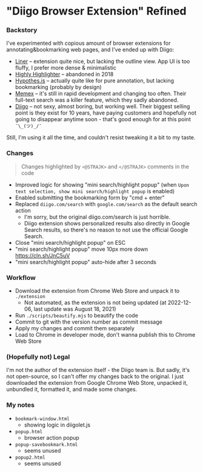 # "Diigo Browser Extension" Refined

### Backstory

I've experimented with copious amount of browser extensions for annotating&bookmarking web pages, and I've ended up with Diigo:

* [Liner](https://getliner.com/en) – extension quite nice, but lacking the outline view. App UI is too fluffy, I prefer more dense & minimalistic
* [Highly Highlighter](https://highly.co/) – abandoned in 2018
* [Hypothes.is](https://web.hypothes.is/) – actually quite like for pure annotation, but lacking bookmarking (probably by design)
* [Memex](https://worldbrain.io/) – it's still in rapid development and changing too often. Their full-text search was a killer feature, which they sadly abandoned.
* [Diigo](https://www.diigo.com/) – not sexy, almost boring, but working well. Their biggest selling point is they exist for 10 years, have paying customers and hopefully not going to disappear anytime soon - that's good enough for at this point `¯\_(ツ)_/¯`

Still, I'm using it all the time, and couldn't resist tweaking it a bit to my taste.

### Changes

> Changes highlighted by `<@STRAJK>` and `</@STRAJK>` comments in the code

- Improved logic for showing "mini search/highlight popup" (when `Upon text selection, show mini search/highlight popup` is enabled)
- Enabled submitting the bookmarking form by "cmd + enter"
- Replaced `diigo.com/search` with `google.com/search` as the default search action
  - I'm sorry, but the original diigo.com/search is just horrible.
  - Diigo extension shows personalized results also directly in Google Search results, so there's no reason to not use the official Google Search.
- Close "mini search/highlight popup" on ESC
- "mini search/highlight popup" move 10px more down https://cln.sh/JnC5uV
- "mini search/highlight popup" auto-hide after 3 seconds

### Workflow

- Download the extension from Chrome Web Store and unpack it to `./extension`
  - Not automated, as the extension is not being updated (at 2022-12-06, last update was August 18, 2021)
- Run `./scripts/beautify.mjs` to beautify the code
- Commit to git with the version number as commit message
- Apply my changes and commit them separately
- Load to Chrome in developer mode, don't wanna publish this to Chrome Web Store

### (Hopefully not) Legal

I'm not the author of the extension itself - the Diigo team is. But sadly, it's not open-source, so I can't offer my changes back to the original.
I just downloaded the extension from Google Chrome Web Store, unpacked it, unbundled it, formatted it, and made some changes.


### My notes

- `bookmark-window.html`
  - showing logic in diigolet.js
- `popup.html`
  - browser action popup
- `popup-savebookmark.html`
  - seems unused
- `popup2.html`
  - seems unused
